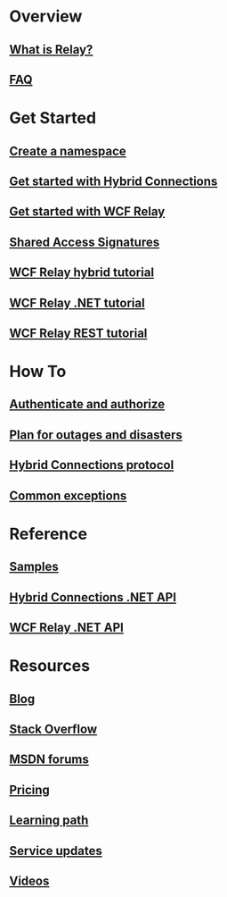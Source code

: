# Overview
## [What is Relay?](relay-what-is-it.md)
## [FAQ](relay-faq.md)

# Get Started
## [Create a namespace](relay-create-namespace-portal.md)
## [Get started with Hybrid Connections](relay-hybrid-connections-dotnet-get-started.md)
## [Get started with WCF Relay](service-bus-dotnet-how-to-use-relay.md)
## [Shared Access Signatures](../service-bus-messaging/service-bus-sas-overview.md?toc=%2fazure%2fservice-bus-relay%2ftoc.json)
## [WCF Relay hybrid tutorial](service-bus-dotnet-hybrid-app-using-service-bus-relay.md)
## [WCF Relay .NET tutorial](service-bus-relay-tutorial.md)
## [WCF Relay REST tutorial](service-bus-relay-rest-tutorial.md)

# How To
## [Authenticate and authorize](../service-bus-messaging/service-bus-authentication-and-authorization.md?toc=%2fazure%2fservice-bus-relay%2ftoc.json)
## [Plan for outages and disasters](../service-bus-messaging/service-bus-outages-disasters.md?toc=%2fazure%2fservice-bus-relay%2ftoc.json)
## [Hybrid Connections protocol](relay-hybrid-connections-protocol.md)
## [Common exceptions](relay-exceptions.md)

# Reference
## [Samples](service-bus-relay-samples.md)
## [Hybrid Connections .NET API](/dotnet/api/microsoft.servicebus)
## [WCF Relay .NET API](/dotnet/api/microsoft.servicebus)


# Resources
## [Blog](https://blogs.msdn.microsoft.com/servicebus/)
## [Stack Overflow](http://stackoverflow.com/questions/tagged/servicebus)
## [MSDN forums](https://social.msdn.microsoft.com/forums/home?forum=servbus)
## [Pricing](https://azure.microsoft.com/pricing/details/service-bus/)
## [Learning path](https://azure.microsoft.com/documentation/learning-paths/service-bus/)
## [Service updates](https://azure.microsoft.com/updates/?product=service-bus)
## [Videos](https://azure.microsoft.com/documentation/videos/index/?services=service-bus)

